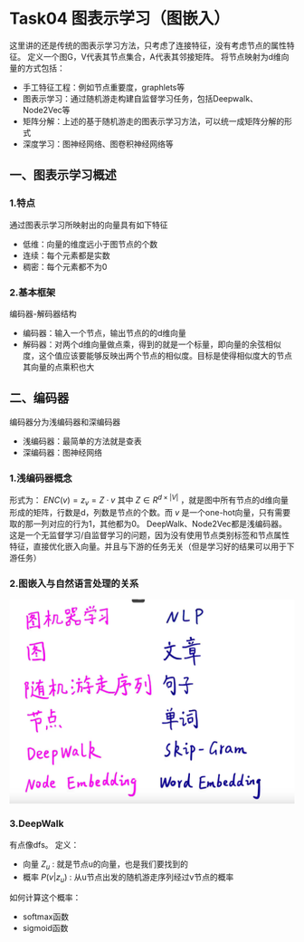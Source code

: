 # Task04 图表示学习（图嵌入）
这里讲的还是传统的图表示学习方法，只考虑了连接特征，没有考虑节点的属性特征。
定义一个图G，V代表其节点集合，A代表其邻接矩阵。
将节点映射为d维向量的方式包括：
- 手工特征工程：例如节点重要度，graphlets等
- 图表示学习：通过随机游走构建自监督学习任务，包括Deepwalk、Node2Vec等
- 矩阵分解：上述的基于随机游走的图表示学习方法，可以统一成矩阵分解的形式
- 深度学习：图神经网络、图卷积神经网络等

## 一、图表示学习概述
### 1.特点
通过图表示学习所映射出的向量具有如下特征
- 低维：向量的维度远小于图节点的个数
- 连续：每个元素都是实数
- 稠密：每个元素都不为0

### 2.基本框架
编码器-解码器结构
- 编码器：输入一个节点，输出节点的的d维向量
- 解码器：对两个d维向量做点乘，得到的就是一个标量，即向量的余弦相似度，这个值应该要能够反映出两个节点的相似度。目标是使得相似度大的节点其向量的点乘积也大

## 二、编码器
编码器分为浅编码器和深编码器
- 浅编码器：最简单的方法就是查表
- 深编码器：图神经网络

### 1.浅编码器概念
形式为： $ENC(v)=z_v=Z\cdot v$
其中 $Z\in R^{d\times|V|}$ ，就是图中所有节点的d维向量形成的矩阵，行数是d，列数是节点的个数。而 $v$ 是一个one-hot向量，只有需要取的那一列对应的行为1，其他都为0。
DeepWalk、Node2Vec都是浅编码器。这是一个无监督学习/自监督学习的问题，因为没有使用节点类别标签和节点属性特征，直接优化嵌入向量。并且与下游的任务无关（但是学习好的结果可以用于下游任务）

### 2.图嵌入与自然语言处理的关系
![](task04Assets/01.png)

### 3.DeepWalk
有点像dfs。
定义：
- 向量 $Z_u$ : 就是节点u的向量，也是我们要找到的
- 概率 $P(v|z_u)$ : 从u节点出发的随机游走序列经过v节点的概率

如何计算这个概率：
- softmax函数
- sigmoid函数
